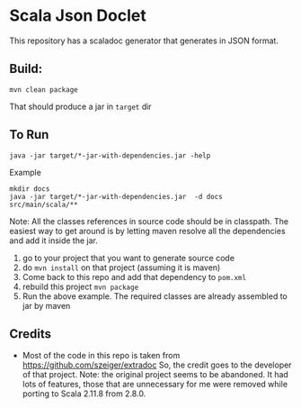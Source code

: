 # Scala Json Doclet

This repository has a scaladoc generator that generates in JSON format.


## Build:

```mvn clean package```

That should produce a jar in `target` dir


## To Run

```
java -jar target/*-jar-with-dependencies.jar -help 

```

Example 

    mkdir docs
    java -jar target/*-jar-with-dependencies.jar  -d docs src/main/scala/**


Note:
All the classes references in source code should be in classpath.
The easiest way to get around is by letting maven resolve all the dependencies and add it inside the jar.
1. go to your project that you want to generate source code
2. do `mvn install` on that project (assuming it is maven)
3. Come back to this repo and add that dependency to `pom.xml`
4. rebuild this project `mvn package`
5. Run the above example. The required classes are already assembled to jar by maven 


## Credits

+ Most of the code in this repo is taken from https://github.com/szeiger/extradoc
 So, the credit goes to the developer of that project.
 Note: the original project seems to be abandoned. It had lots of features, those that are unnecessary for me were removed while porting to Scala 2.11.8 from 2.8.0.


 